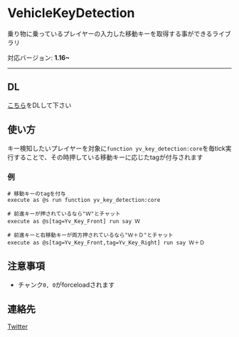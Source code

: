 # VehicleKeyDetection
乗り物に乗っているプレイヤーの入力した移動キーを取得する事ができるライブラリ

対応バージョン: **1.16~**

---
## DL
[こちら](https://github.com/yavu/VehicleKeyDetection/releases/latest/download/VehicleKeyDetection.zip)をDLして下さい

## 使い方
キー検知したいプレイヤーを対象に`function yv_key_detection:core`を毎tick実行することで、その時押している移動キーに応じたtagが付与されます  

### 例
```mcfunction
# 移動キーのtagを付与
execute as @s run function yv_key_detection:core

# 前進キーが押されているなら"Ｗ"とチャット
execute as @s[tag=Yv_Key_Front] run say Ｗ

# 前進キーと右移動キーが両方押されているなら"Ｗ＋Ｄ"とチャット
execute as @s[tag=Yv_Key_Front,tag=Yv_Key_Right] run say Ｗ＋Ｄ
```

## 注意事項
* チャンク`0, 0`がforceloadされます

## 連絡先
[Twitter](https://twitter.com/Yavu_8B)
